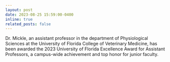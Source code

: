 ```yaml
---
layout: post
date: 2023-08-25 15:59:00-0400
inline: true
related_posts: false
---
```


Dr. Mickle, an assistant professor in the department of Physiological Sciences at the University of Florida College of Veterinary Medicine, has been awarded the 2023 University of Florida Excellence Award for Assistant Professors, a campus-wide achievement and top honor for junior faculty.


